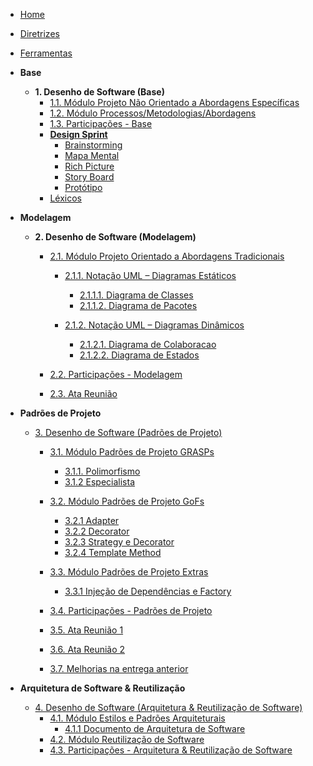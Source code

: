 - [Home](/)
- [Diretrizes](/Diretrizes/Diretrizes.md)
- [Ferramentas](/ferramentas.md)

- **Base**

  - **1. Desenho de Software (Base)**
    - [1.1. Módulo Projeto Não Orientado a Abordagens Específicas](/Base/1.1.AbordagemNaoEspecifica.md)
    - [1.2. Módulo Processos/Metodologias/Abordagens](/Base/1.2.ProcessosMetodologiasAbordagens.md)
    - [1.3. Participações - Base](/Base/1.3.ParticipacoesBase.md)
    - [**Design Sprint**](/Base/DesignSprint.md)
      - [Brainstorming](/Base/Brainstorming.md)
      - [Mapa Mental](/Base/MapaMental.md)
      - [Rich Picture](/Base/richPicture.md)
      - [Story Board](/Base/StoryBoard.md)
      - [Protótipo](/Base/Prototipo.md)
    - [Léxicos](/Base/Lexicos.md)

- **Modelagem**

  - **2. Desenho de Software (Modelagem)**

    - [2.1. Módulo Projeto Orientado a Abordagens Tradicionais](/Modelagem/2.1.ModelagemTradicional.md)

      - [2.1.1. Notação UML – Diagramas Estáticos](/Modelagem/2.1.1.UMLEstaticos.md)

        - [2.1.1.1. Diagrama de Classes](/Modelagem/Estaticos/classes.md)
        - [2.1.1.2. Diagrama de Pacotes](/Modelagem/Estaticos/pacotes.md)

      - [2.1.2. Notação UML – Diagramas Dinâmicos](/Modelagem/2.1.2.UMLDinamicos.md)
        - [2.1.2.1. Diagrama de Colaboracao](/Modelagem/Dinamicos/colaboracao.md)
        - [2.1.2.2. Diagrama de Estados](/Modelagem/Dinamicos/estados.md)
    - [2.2. Participações - Modelagem](/Modelagem/2.2.ParticipacoesModelagem.md)

    - [2.3. Ata Reunião ](/Modelagem/AtaReuniao_0205.md)

- **Padrões de Projeto**

  - [3. Desenho de Software (Padrões de Projeto)](/PadroesDeProjeto/3.PadroesDeProjeto.md)
    - [3.1. Módulo Padrões de Projeto GRASPs](/PadroesDeProjeto/3.1.GRASPs.md)
      - [3.1.1. Polimorfismo](/PadroesDeProjeto/GRASPS/polimorfismo.md)
      - [3.1.2 Especialista](/PadroesDeProjeto/GRASPS/especialista.md)
    - [3.2. Módulo Padrões de Projeto GoFs](/PadroesDeProjeto/3.2.GoFs.md)
      - [3.2.1 Adapter](/PadroesDeProjeto/GOFS/adapter.md)
      - [3.2.2 Decorator](/PadroesDeProjeto/GOFS/decorator.md)
      - [3.2.3 Strategy e Decorator](/PadroesDeProjeto/GOFS/strategy_e_decorator.md)
      - [3.2.4 Template Method](/PadroesDeProjeto/GOFS/template.md)
    - [3.3. Módulo Padrões de Projeto Extras](/PadroesDeProjeto/Extra/3.3.PadroesExtra.md)    
      - [3.3.1 Injeção de Dependências e Factory](/PadroesDeProjeto/Extra/3.3.1.InjecaoDeDependenciasEFactory.md)

    - [3.4. Participações - Padrões de Projeto](/PadroesDeProjeto/3.4.ParticipacoesPadroes.md)

    - [3.5. Ata Reunião 1](/PadroesDeProjeto/AtaReuniao_3005.md)

    - [3.6. Ata Reunião 2](/PadroesDeProjeto/AtaReuniao_0506.md)

    - [3.7. Melhorias na entrega anterior](/PadroesDeProjeto/MelhoriasEntregaPassada.md)

- **Arquitetura de Software & Reutilização**
  - [4. Desenho de Software (Arquitetura & Reutilização de Software)](/ArquiteturaReutilizacao/4.ArquiteturaReutilizacao.md)
    - [4.1. Módulo Estilos e Padrões Arquiteturais](/ArquiteturaReutilizacao/4.1.PadroesArquiteturais.md)
      - [4.1.1 Documento de Arquitetura de Software](/ArquiteturaReutilizacao/4.1.1.DAS.md)
    - [4.2. Módulo Reutilização de Software](/ArquiteturaReutilizacao/4.2.ReutilizacaoDeSoftware.md)
    - [4.3. Participações - Arquitetura & Reutilização de Software](/ArquiteturaReutilizacao/4.3.ParticipacoesArqReutilizacao.md)
